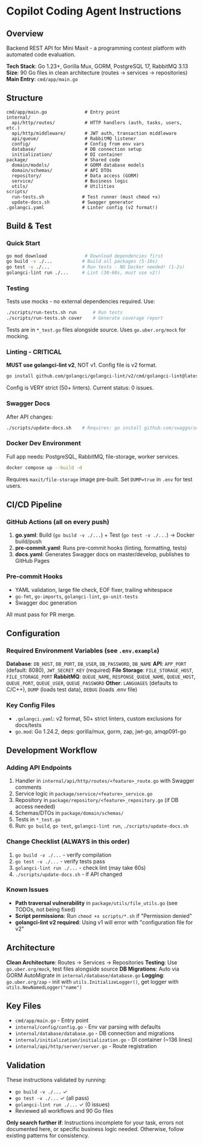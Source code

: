 # Copilot Coding Agent Instructions

## Overview

Backend REST API for Mini Maxit - a programming contest platform with automated code evaluation.

**Tech Stack**: Go 1.23+, Gorilla Mux, GORM, PostgreSQL 17, RabbitMQ 3.13
**Size**: 90 Go files in clean architecture (routes → services → repositories)
**Main Entry**: `cmd/app/main.go`

## Structure

```
cmd/app/main.go              # Entry point
internal/
  api/http/routes/           # HTTP handlers (auth, tasks, users, etc.)
  api/http/middleware/       # JWT auth, transaction middleware
  api/queue/                 # RabbitMQ listener
  config/                    # Config from env vars
  database/                  # DB connection setup
  initialization/            # DI container
package/                     # Shared code
  domain/models/             # GORM database models
  domain/schemas/            # API DTOs
  repository/                # Data access (GORM)
  service/                   # Business logic
  utils/                     # Utilities
scripts/
  run-tests.sh              # Test runner (must chmod +x)
  update-docs.sh            # Swagger generator
.golangci.yaml              # Linter config (v2 format!)
```

## Build & Test

### Quick Start
```bash
go mod download              # Download dependencies first
go build -v ./...           # Build all packages (5-10s)
go test -v ./...            # Run tests - NO Docker needed! (1-2s)
golangci-lint run ./...     # Lint (30-60s, must use v2!)
```

### Testing
Tests use mocks - no external dependencies required. Use:
```bash
./scripts/run-tests.sh run      # Run tests
./scripts/run-tests.sh cover    # Generate coverage report
```

Tests are in `*_test.go` files alongside source. Uses `go.uber.org/mock` for mocking.

### Linting - CRITICAL
**MUST use golangci-lint v2**, NOT v1. Config file is v2 format.
```bash
go install github.com/golangci/golangci-lint/v2/cmd/golangci-lint@latest
```
Config is VERY strict (50+ linters). Current status: 0 issues.

### Swagger Docs
After API changes:
```bash
./scripts/update-docs.sh    # Requires: go install github.com/swaggo/swag/cmd/swag@latest
```

### Docker Dev Environment
Full app needs: PostgreSQL, RabbitMQ, file-storage, worker services.
```bash
docker compose up --build -d
```
Requires `maxit/file-storage` image pre-built. Set `DUMP=true` in `.env` for test users.

## CI/CD Pipeline

### GitHub Actions (all on every push)
1. **go.yaml**: Build (`go build -v ./...`) + Test (`go test -v ./...`) → Docker build/push
2. **pre-commit.yaml**: Runs pre-commit hooks (linting, formatting, tests)
3. **docs.yaml**: Generates Swagger docs on master/develop, publishes to GitHub Pages

### Pre-commit Hooks
- YAML validation, large file check, EOF fixer, trailing whitespace
- `go-fmt`, `go-imports`, `golangci-lint`, `go-unit-tests`
- Swagger doc generation

All must pass for PR merge.

## Configuration

### Required Environment Variables (see `.env.example`)
**Database**: `DB_HOST`, `DB_PORT`, `DB_USER`, `DB_PASSWORD`, `DB_NAME`
**API**: `APP_PORT` (default: 8080), `JWT_SECRET_KEY` (required)
**File Storage**: `FILE_STORAGE_HOST`, `FILE_STORAGE_PORT`
**RabbitMQ**: `QUEUE_NAME`, `RESPONSE_QUEUE_NAME`, `QUEUE_HOST`, `QUEUE_PORT`, `QUEUE_USER`, `QUEUE_PASSWORD`
**Other**: `LANGUAGES` (defaults to C/C++), `DUMP` (loads test data), `DEBUG` (loads .env file)

### Key Config Files
- `.golangci.yaml`: v2 format, 50+ strict linters, custom exclusions for docs/tests
- `go.mod`: Go 1.24.2, deps: gorilla/mux, gorm, zap, jwt-go, amqp091-go

## Development Workflow

### Adding API Endpoints
1. Handler in `internal/api/http/routes/<feature>_route.go` with Swagger comments
2. Service logic in `package/service/<feature>_service.go`
3. Repository in `package/repository/<feature>_repository.go` (if DB access needed)
4. Schemas/DTOs in `package/domain/schemas/`
5. Tests in `*_test.go`
6. Run: `go build`, `go test`, `golangci-lint run`, `./scripts/update-docs.sh`

### Change Checklist (ALWAYS in this order)
1. `go build -v ./...` - verify compilation
2. `go test -v ./...` - verify tests pass
3. `golangci-lint run ./...` - check lint (may take 60s)
4. `./scripts/update-docs.sh` - if API changed

### Known Issues
- **Path traversal vulnerability** in `package/utils/file_utils.go` (see TODOs, not being fixed)
- **Script permissions**: Run `chmod +x scripts/*.sh` if "Permission denied"
- **golangci-lint v2 required**: Using v1 will error with "configuration file for v2"

## Architecture

**Clean Architecture**: Routes → Services → Repositories
**Testing**: Use `go.uber.org/mock`, test files alongside source
**DB Migrations**: Auto via GORM AutoMigrate in `internal/database/database.go`
**Logging**: `go.uber.org/zap` - init with `utils.InitializeLogger()`, get logger with `utils.NewNamedLogger("name")`

## Key Files
- `cmd/app/main.go` - Entry point
- `internal/config/config.go` - Env var parsing with defaults
- `internal/database/database.go` - DB connection and migrations
- `internal/initialization/initialization.go` - DI container (~136 lines)
- `internal/api/http/server/server.go` - Route registration

## Validation
These instructions validated by running:
- `go build -v ./...` ✓
- `go test -v ./...` ✓ (all pass)
- `golangci-lint run ./...` ✓ (0 issues)
- Reviewed all workflows and 90 Go files

**Only search further if**: Instructions incomplete for your task, errors not documented here, or specific business logic needed. Otherwise, follow existing patterns for consistency.
